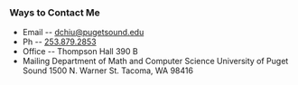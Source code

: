 ### Ways to Contact Me

- Email -- [dchiu@pugetsound.edu](mailto:dchiu@pugetsound.edu)
- Ph -- [253.879.2853](tel://253-879-2853)
- Office -- Thompson Hall 390 B
- Mailing
  Department of Math and Computer Science
  University of Puget Sound
  1500 N. Warner St.
  Tacoma, WA 98416
